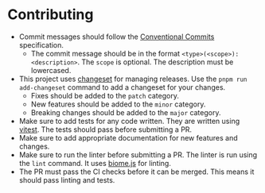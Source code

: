 # Contributing

- Commit messages should follow the [Conventional Commits](https://www.conventionalcommits.org/en/v1.0.0/) specification.
  * The commit message should be in the format `<type>(<scope>): <description>`. The `scope` is optional. The description must be lowercased.
- This project uses [changeset](https://github.com/changesets/changesets) for managing releases. Use the `pnpm run add-changeset` command to add a changeset for your changes.
  * Fixes should be added to the `patch` category.
  * New features should be added to the `minor` category.
  * Breaking changes should be added to the `major` category.
- Make sure to add tests for any code written. They are written using [vitest](https://vitest.dev/). The tests should pass before submitting a PR.
- Make sure to add appropriate documentation for new features and changes.
- Make sure to run the linter before submitting a PR. The linter is run using the `lint` command. It uses
  [biome.js](https://biomejs.dev/) for linting.
- The PR must pass the CI checks before it can be merged. This means it should pass linting and tests.
